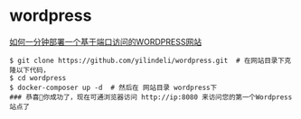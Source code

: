 # wordpress
[如何一分钟部署一个基于端口访问的WORDPRESS网站](https://www.yilindeli.com/2020/08/31/%e5%a6%82%e4%bd%95%e4%b8%80%e5%88%86%e9%92%9f%e9%83%a8%e7%bd%b2%e4%b8%80%e4%b8%aa%e5%9f%ba%e4%ba%8e%e7%ab%af%e5%8f%a3%e8%ae%bf%e9%97%ae%e7%9a%84wordpress%e7%bd%91%e7%ab%99/)

```
$ git clone https://github.com/yilindeli/wordpress.git  # 在网站目录下克隆以下代码，
$ cd wordpress
$ docker-composer up -d  # 然后在 网站目录 wordpress下 
### 恭喜🎉你成功了，现在可通浏览器访问 http://ip:8080 来访问您的第一个Wordpress站点了 
```
